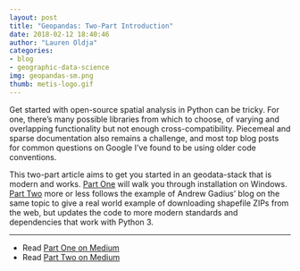 ```yaml
---
layout: post
title: "Geopandas: Two-Part Introduction"
date: 2018-02-12 18:40:46
author: "Lauren Oldja"
categories:
- blog
- geographic-data-science
img: geopandas-sm.png
thumb: metis-logo.gif
---
```

Get started with open-source spatial analysis in Python can be tricky. For one, there’s many possible libraries from which to choose, of varying and overlapping functionality but not enough cross-compatibility. Piecemeal and sparse documentation also remains a challenge, and most top blog posts for common questions on Google I’ve found to be using older code conventions.<!--more-->

This two-part article aims to get you started in an geodata-stack that is modern and works. [Part One](https://medium.com/@loldja/spatial-libraries-in-python-3-a-working-set-up-for-windows-59ba80407528) will walk you through installation on Windows. [Part Two](https://medium.com/@loldja/reading-shapefile-zips-from-a-url-in-python-3-93ea8d727856) more or less follows the example of Andrew Gadius’ blog on the same topic to give a real world example of downloading shapefile ZIPs from the web, but updates the code to more modern standards and dependencies that work with Python 3.

---

* Read [Part One on Medium](https://medium.com/@loldja/spatial-libraries-in-python-3-a-working-set-up-for-windows-59ba80407528)
* Read [Part Two on Medium](https://medium.com/@loldja/reading-shapefile-zips-from-a-url-in-python-3-93ea8d727856)